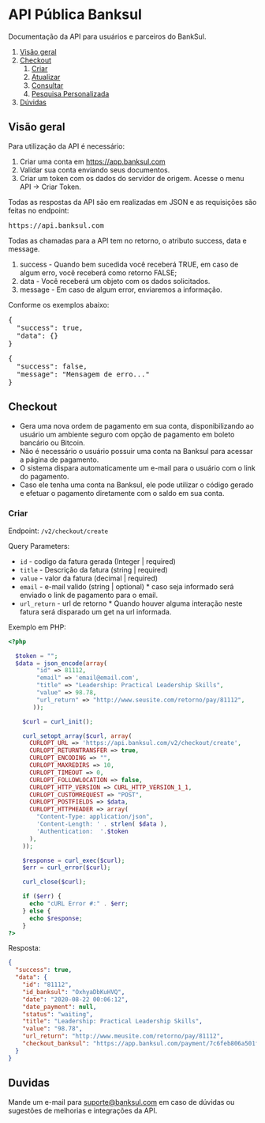 
# API Pública Banksul
Documentação da API para usuários e parceiros do BankSul.

1. [Visão geral](#visaogeral)
1. [Checkout](#checkout)
    1. [Criar](#checkout_create)
    1. [Atualizar](#checkout_update)
    1. [Consultar](#checkout_search)
    1. [Pesquisa Personalizada](#checkout_all)
1. [Dúvidas](#duvidas)

## Visão geral

Para utilização da API é necessário:

  1. Criar uma conta em https://app.banksul.com
  2. Validar sua conta enviando seus documentos.
  3. Criar um token com os dados do servidor de origem. Acesse o menu API -> Criar Token.


Todas as respostas da API são em realizadas em JSON e as requisições são feitas no endpoint:

<pre>https://api.banksul.com</pre>

Todas as chamadas para a API tem no retorno, o atributo success, data e message.
1. success - Quando bem sucedida você receberá TRUE, em caso de algum erro, você receberá como retorno FALSE;
2. data -  Você receberá um objeto com os dados solicitados.
3. message - Em caso de algum error, enviaremos a informação.

Conforme os exemplos abaixo:
<pre>
{
  "success": true,
  "data": {}
}
</pre>

<pre>
{
  "success": false,
  "message": "Mensagem de erro..."
}
</pre>


## Checkout

* Gera uma nova ordem de pagamento em sua conta, disponibilizando ao usuário um ambiente seguro com opção de pagamento em boleto bancário ou Bitcoin.
* Não é necessário o usuário possuir uma conta na Banksul para acessar a página de pagamento.
* O sistema dispara automaticamente um e-mail para o usuário com o link do pagamento.
* Caso ele tenha uma conta na Banksul, ele pode utilizar o código gerado e efetuar o pagamento diretamente com o saldo em sua conta.

### Criar

Endpoint: `/v2/checkout/create`

Query Parameters:

  * `id` - codigo da fatura gerada  (Integer | required)
  * `title` - Descrição da fatura (string | required)
  * `value` - valor da fatura (decimal | required)
  * `email` - e-mail valido (string | optional) * caso seja informado será enviado o link de pagamento para o email.
  * `url_return` - url de retorno * Quando houver alguma interação neste fatura será disparado um get na url informada.

Exemplo em PHP:

```php
<?php

  $token = "";
  $data = json_encode(array(
        "id" => 81112,
        "email" => 'email@email.com',
        "title" => "Leadership: Practical Leadership Skills",
        "value" => 98.78,
        "url_return" => "http://www.seusite.com/retorno/pay/81112",
       ));

    $curl = curl_init();

    curl_setopt_array($curl, array(
      CURLOPT_URL => 'https://api.banksul.com/v2/checkout/create',
      CURLOPT_RETURNTRANSFER => true,
      CURLOPT_ENCODING => "",
      CURLOPT_MAXREDIRS => 10,
      CURLOPT_TIMEOUT => 0,
      CURLOPT_FOLLOWLOCATION => false,
      CURLOPT_HTTP_VERSION => CURL_HTTP_VERSION_1_1,
      CURLOPT_CUSTOMREQUEST => "POST",
      CURLOPT_POSTFIELDS => $data,
      CURLOPT_HTTPHEADER => array(
        "Content-Type: application/json",
        'Content-Length: ' . strlen( $data ),
        'Authentication:  '.$token
      ),
    ));

    $response = curl_exec($curl);
    $err = curl_error($curl);

    curl_close($curl);

    if ($err) {
      echo "cURL Error #:" . $err;
    } else {
      echo $response;
    }
?>
```

Resposta:

```json
{
  "success": true,
  "data": {
    "id": "81112",
    "id_banksul": "OxhyaDbKuHVQ",
    "date": "2020-08-22 00:06:12",
    "date_payment": null,
    "status": "waiting",
    "title": "Leadership: Practical Leadership Skills",
    "value": "98.78",
    "url_return": "http://www.meusite.com/retorno/pay/81112",
    "checkout_banksul": "https://app.banksul.com/payment/7c6feb806a501f5dd7c3b3d5fc540cafff3cf9cf77cd5deb0ca66d51302990b1"
  }
}
```



## Duvidas

Mande um e-mail para suporte@banksul.com em caso de dúvidas ou sugestões de melhorias e integrações da API.
